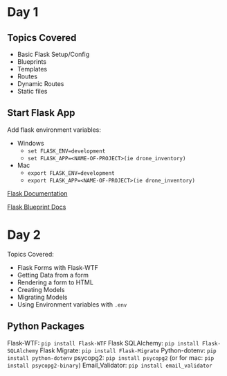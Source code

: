 # Day 1

## Topics Covered
- Basic Flask Setup/Config
- Blueprints
- Templates
- Routes
- Dynamic Routes
- Static files

## Start Flask App
Add flask environment variables:
- Windows
    - `set FLASK_ENV=development`
    - `set FLASK_APP=<NAME-OF-PROJECT>(ie drone_inventory)`
- Mac
    - `export FLASK_ENV=development`
    - `export FLASK_APP=<NAME-OF-PROJECT>(ie drone_inventory)`

[Flask Documentation](https://flask.palletsprojects.com/en/1.1.x/ "Main Flask Docs")

[Flask Blueprint Docs](https://flask.palletsprojects.com/en/1.1.x/blueprints/ "Flask Blueprint Docs")


# Day 2
Topics Covered:
- Flask Forms with Flask-WTF
- Getting Data from a form
- Rendering a form to HTML
- Creating Models
- Migrating Models
- Using Environment variables with `.env`

## Python Packages
Flask-WTF: `pip install Flask-WTF`
Flask SQLAlchemy: `pip install Flask-SQLAlchemy`
Flask Migrate: `pip install Flask-Migrate`
Python-dotenv: `pip install python-dotenv`
psycopg2: `pip install psycopg2` (or for mac: `pip install psycopg2-binary`)
Email_Validator: `pip install email_validator`